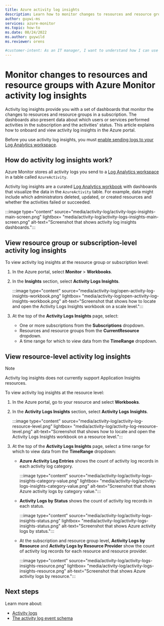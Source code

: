 ```yaml
---
title: Azure activity log insights
description: Learn how to monitor changes to resources and resource groups in an Azure subscription with Azure Monitor activity log insights.
author: guywi-ms
services: azure-monitor
ms.topic: how-to
ms.date: 08/24/2022
ms.author: guywild
ms.reviewer: orens

#customer-intent: As an IT manager, I want to understand how I can use activity log insights to monitor changes to resources and resource groups in an Azure subscription.
---
```


# Monitor changes to resources and resource groups with Azure Monitor activity log insights

Activity log insights provide you with a set of dashboards that monitor the changes to resources and resource groups in a subscription. The dashboards also present data about which users or services performed activities in the subscription and the activities' status. This article explains how to onboard and view activity log insights in the Azure portal.

Before you use activity log insights, you must [enable sending logs to your Log Analytics workspace](./diagnostic-settings.md).

## How do activity log insights work?

Azure Monitor stores all activity logs you send to a [Log Analytics workspace](../logs/log-analytics-workspace-overview.md) in a table called `AzureActivity`.

Activity log insights are a curated [Log Analytics workbook](../visualize/workbooks-overview.md) with dashboards that visualize the data in the `AzureActivity` table. For example, data might include which administrators deleted, updated, or created resources and whether the activities failed or succeeded.

:::image type="content" source="media/activity-log/activity-logs-insights-main-screen.png" lightbox= "media/activity-log/activity-logs-insights-main-screen.png" alt-text="Screenshot that shows activity log insights dashboards.":::

## View resource group or subscription-level activity log insights 

To view activity log insights at the resource group or subscription level:

1. In the Azure portal, select **Monitor** > **Workbooks**.
1. In the **Insights** section, select **Activity Logs Insights**.

    :::image type="content" source="media/activity-log/open-activity-log-insights-workbook.png" lightbox= "media/activity-log/open-activity-log-insights-workbook.png" alt-text="Screenshot that shows how to locate and open the Activity Logs Insights workbook on a scale level.":::

1. At the top of the **Activity Logs Insights** page, select:

    - One or more subscriptions from the **Subscriptions** dropdown.
    - Resources and resource groups from the **CurrentResource** dropdown.
    - A time range for which to view data from the **TimeRange** dropdown.

## View resource-level activity log insights

>[!Note]
> Activity log insights does not currently support Application Insights resources.

To view activity log insights at the resource level:

1. In the Azure portal, go to your resource and select **Workbooks**.
1. In the **Activity Logs Insights** section, select **Activity Logs Insights**.

    :::image type="content" source="media/activity-log/activity-log-resource-level.png" lightbox= "media/activity-log/activity-log-resource-level.png" alt-text="Screenshot that shows how to locate and open the Activity Logs Insights workbook on a resource level.":::

1. At the top of the **Activity Logs Insights** page, select a time range for which to view data from the **TimeRange** dropdown:
   
   * **Azure Activity Log Entries** shows the count of activity log records in each activity log category.
     
     :::image type="content" source="media/activity-log/activity-logs-insights-category-value.png" lightbox= "media/activity-log/activity-logs-insights-category-value.png" alt-text="Screenshot that shows Azure activity logs by category value.":::
    
   * **Activity Logs by Status** shows the count of activity log records in each status.
    
     :::image type="content" source="media/activity-log/activity-logs-insights-status.png" lightbox= "media/activity-log/activity-logs-insights-status.png" alt-text="Screenshot that shows Azure activity logs by status.":::
    
   * At the subscription and resource group level, **Activity Logs by Resource** and **Activity Logs by Resource Provider** show the count of activity log records for each resource and resource provider.
    
     :::image type="content" source="media/activity-log/activity-logs-insights-resource.png" lightbox= "media/activity-log/activity-logs-insights-resource.png" alt-text="Screenshot that shows Azure activity logs by resource.":::

## Next steps

Learn more about:

* [Activity logs](./activity-log.md)
* [The activity log event schema](activity-log-schema.md)

